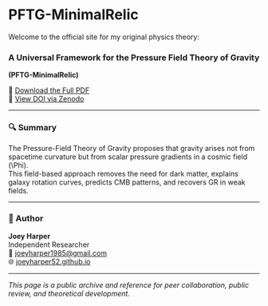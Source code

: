 # PFTG-MinimalRelic

Welcome to the official site for my original physics theory:

### A Universal Framework for the Pressure Field Theory of Gravity  
**(PFTG-MinimalRelic)**

📄 [Download the Full PDF](PFTG_MinimalRelic_Final.pdf)  
📌 [View DOI via Zenodo](https://doi.org/10.5281/zenodo.15612109)

---

### 🔍 Summary

The Pressure-Field Theory of Gravity proposes that gravity arises not from spacetime curvature but from scalar pressure gradients in a cosmic field \(\Phi\).  
This field-based approach removes the need for dark matter, explains galaxy rotation curves, predicts CMB patterns, and recovers GR in weak fields.

---

### 🧠 Author

**Joey Harper**  
Independent Researcher  
📧 joeyharper1985@gmail.com  
🌐 [joeyharper52.github.io](https://joeyharper52.github.io)

---

_This page is a public archive and reference for peer collaboration, public review, and theoretical development._
